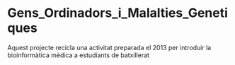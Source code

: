 # Gens_Ordinadors_i_Malalties_Genetiques
Aquest projecte recicla una activitat preparada el 2013 per introduir la bioinformàtica mèdica a estudiants de batxillerat
